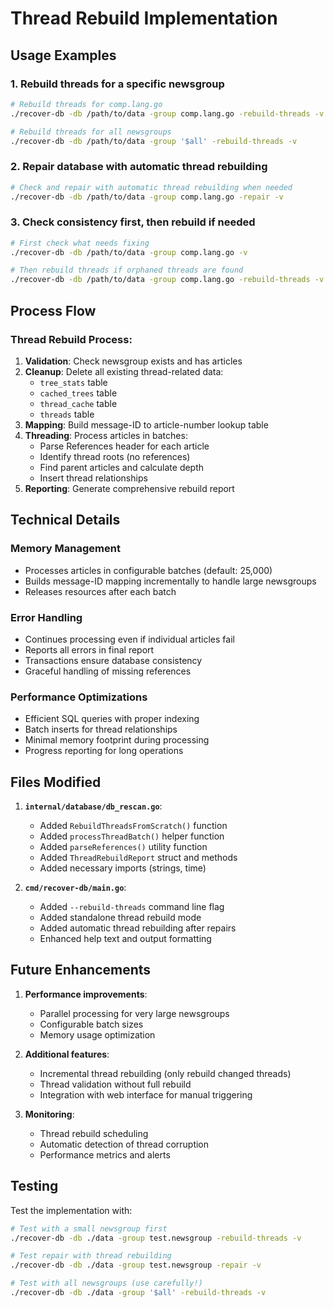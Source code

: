 # Thread Rebuild Implementation
## Usage Examples

### 1. Rebuild threads for a specific newsgroup

```bash
# Rebuild threads for comp.lang.go
./recover-db -db /path/to/data -group comp.lang.go -rebuild-threads -v

# Rebuild threads for all newsgroups
./recover-db -db /path/to/data -group '$all' -rebuild-threads -v
```

### 2. Repair database with automatic thread rebuilding

```bash
# Check and repair with automatic thread rebuilding when needed
./recover-db -db /path/to/data -group comp.lang.go -repair -v
```

### 3. Check consistency first, then rebuild if needed

```bash
# First check what needs fixing
./recover-db -db /path/to/data -group comp.lang.go -v

# Then rebuild threads if orphaned threads are found
./recover-db -db /path/to/data -group comp.lang.go -rebuild-threads -v
```

## Process Flow

### Thread Rebuild Process:

1. **Validation**: Check newsgroup exists and has articles
2. **Cleanup**: Delete all existing thread-related data:
   - `tree_stats` table
   - `cached_trees` table
   - `thread_cache` table
   - `threads` table
3. **Mapping**: Build message-ID to article-number lookup table
4. **Threading**: Process articles in batches:
   - Parse References header for each article
   - Identify thread roots (no references)
   - Find parent articles and calculate depth
   - Insert thread relationships
5. **Reporting**: Generate comprehensive rebuild report


## Technical Details

### Memory Management
- Processes articles in configurable batches (default: 25,000)
- Builds message-ID mapping incrementally to handle large newsgroups
- Releases resources after each batch

### Error Handling
- Continues processing even if individual articles fail
- Reports all errors in final report
- Transactions ensure database consistency
- Graceful handling of missing references

### Performance Optimizations
- Efficient SQL queries with proper indexing
- Batch inserts for thread relationships
- Minimal memory footprint during processing
- Progress reporting for long operations

## Files Modified

1. **`internal/database/db_rescan.go`**:
   - Added `RebuildThreadsFromScratch()` function
   - Added `processThreadBatch()` helper function
   - Added `parseReferences()` utility function
   - Added `ThreadRebuildReport` struct and methods
   - Added necessary imports (strings, time)

2. **`cmd/recover-db/main.go`**:
   - Added `--rebuild-threads` command line flag
   - Added standalone thread rebuild mode
   - Added automatic thread rebuilding after repairs
   - Enhanced help text and output formatting

## Future Enhancements

1. **Performance improvements**:
   - Parallel processing for very large newsgroups
   - Configurable batch sizes
   - Memory usage optimization

2. **Additional features**:
   - Incremental thread rebuilding (only rebuild changed threads)
   - Thread validation without full rebuild
   - Integration with web interface for manual triggering

3. **Monitoring**:
   - Thread rebuild scheduling
   - Automatic detection of thread corruption
   - Performance metrics and alerts

## Testing

Test the implementation with:

```bash
# Test with a small newsgroup first
./recover-db -db ./data -group test.newsgroup -rebuild-threads -v

# Test repair with thread rebuilding
./recover-db -db ./data -group test.newsgroup -repair -v

# Test with all newsgroups (use carefully!)
./recover-db -db ./data -group '$all' -rebuild-threads -v
```